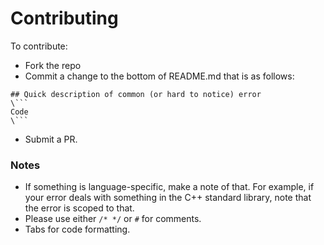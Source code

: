 # Contributing

To contribute:

* Fork the repo
* Commit a change to the bottom of README.md that is as follows:

```
## Quick description of common (or hard to notice) error
\```
Code
\```
```

* Submit a PR.

### Notes
* If something is language-specific, make a note of that. For example, if your error
deals with something in the C++ standard library, note that the error is scoped to that.
* Please use either `/* */` or `#` for comments.
* Tabs for code formatting.
